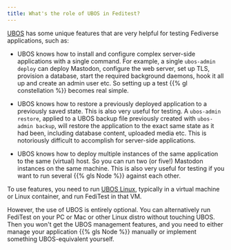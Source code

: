 ```yaml
---
title: What's the role of UBOS in Feditest?
---
```


[UBOS](https://ubos.net/) has some unique features that are very helpful for testing
Fediverse applications, such as:

* UBOS knows how to install and configure complex server-side applications with a
  single command. For example, a single `ubos-admin deploy` can deploy Mastodon,
  configure the web server, set up TLS, provision a database, start the required
  background daemons, hook it all up and create an admin user etc. So setting up a
  test {{% gl constellation %}} becomes  real simple.

* UBOS knows how to restore a previously deployed application to a previously saved
  state. This is also very useful for testing. A `ubos-admin restore`, applied to
  a UBOS backup file previously created with `ubos-admin backup`, will restore
  the application to the exact same state as it had been, including database content,
  uploaded media etc. This is notoriously difficult to accomplish for server-side
  applications.

* UBOS knows how to deploy multiple instances of the same application to the same
  (virtual) host. So you can run two (or five!) Mastodon instances on the same
  machine. This is also very useful for testing if you want to run several
  {{% gls Node %}} against each other.

To use features, you need to run [UBOS Linux](https://ubos.net/docs/glossary/linux/),
typically in a virtual machine or Linux container, and run FediTest in that VM.

However, the use of UBOS is entirely optional. You can alternatively run FediTest on
your PC or Mac or other Linux distro without touching UBOS. Then you won't get the
UBOS management features, and you need to either manage your application
{{% gls Node %}} manually or implement something UBOS-equivalent yourself.
